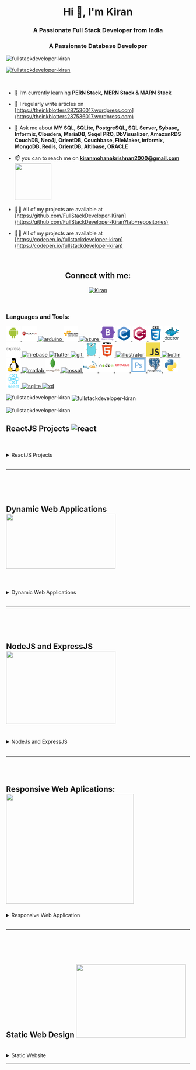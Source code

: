 <h1 align="center">Hi 👋, I'm Kiran</h1>
<h3 align="center">A Passionate Full Stack Developer from India</h3>
<h3 align="center">A Passionate Database Developer</h3>


<p align="left"> <img src="https://komarev.com/ghpvc/?username=fullstackdeveloper-kiran&label=Profile%20views&color=0e75b6&style=flat" alt="fullstackdeveloper-kiran" /> </p>

<p align="left"> <a href="https://github.com/ryo-ma/github-profile-trophy"><img src="https://github-profile-trophy.vercel.app/?username=fullstackdeveloper-kiran" alt="fullstackdeveloper-kiran" /></a> </p>

<p align="left"> <a href="https://twitter.com/" target="blank"><img src="https://img.shields.io/twitter/follow/?logo=twitter&style=for-the-badge" alt="" /></a> </p>

- 🌱 I’m currently learning **PERN Stack, MERN Stack & MARN Stack**

- 📝 I regularly write articles on [https://theinkblotters287536017.wordpress.com](https://theinkblotters287536017.wordpress.com)

- 💬 Ask me about **MY SQL, SQLite, PostgreSQL, SQL Server, Sybase, Informix, Cloudera, MariaDB, Seqel PRO, DbVisualizer, AmazonRDS
CouchDB, Neo4j, OrientDB, Couchbase, FileMaker, informix, MongoDB, Redis, OrientDB, Altibase, ORACLE**

- 📫 you can to reach me on **kiranmohanakrishnan2000@gmail.com** <a href="mailto:kiranmohanakrishnan2000@gmail.com"><img width="100" height="100" src="https://cdn.dribbble.com/users/2113992/screenshots/14510264/gmail_animation.gif"></a>

- 👨‍💻 All of my projects are available at [https://github.com/FullStackDeveloper-Kiran](https://github.com/FullStackDeveloper-Kiran?tab=repositories)
- 👨‍💻 All of my projects are available at [https://codepen.io/fullstackdeveloper-kiran](https://codepen.io/fullstackdeveloper-kiran)

</br>
<h2 align="center">Connect with me:</h2>
<p align="center">
<a href="https://www.linkedin.com/in/kiran-m-097864185/" target="blank"><img align="center" width="100" height="100" src="http://media-cache-ec0.pinimg.com/originals/de/b4/6f/deb46f02a59e3b3a2aa58fac16290d63.jpg" alt="Kiran" height="30" width="40" /></a>
</p>
</br>

<h3 align="left">Languages and Tools:</h3>
<p align="left"> <a href="https://developer.android.com" target="_blank" rel="noreferrer"> <img src="https://raw.githubusercontent.com/devicons/devicon/master/icons/android/android-original-wordmark.svg" alt="android" width="40" height="40"/> </a> <a href="https://angular.io" target="_blank" rel="noreferrer"> <img src="https://raw.githubusercontent.com/devicons/devicon/master/icons/angularjs/angularjs-original-wordmark.svg" alt="angularjs" width="40" height="40"/> </a> <a href="https://www.arduino.cc/" target="_blank" rel="noreferrer"> <img src="https://cdn.worldvectorlogo.com/logos/arduino-1.svg" alt="arduino" width="40" height="40"/> </a> <a href="https://aws.amazon.com" target="_blank" rel="noreferrer"> <img src="https://raw.githubusercontent.com/devicons/devicon/master/icons/amazonwebservices/amazonwebservices-original-wordmark.svg" alt="aws" width="40" height="40"/> </a> <a href="https://azure.microsoft.com/en-in/" target="_blank" rel="noreferrer"> <img src="https://www.vectorlogo.zone/logos/microsoft_azure/microsoft_azure-icon.svg" alt="azure" width="40" height="40"/> </a> <a href="https://getbootstrap.com" target="_blank" rel="noreferrer"> <img src="https://raw.githubusercontent.com/devicons/devicon/master/icons/bootstrap/bootstrap-plain-wordmark.svg" alt="bootstrap" width="40" height="40"/> </a> <a href="https://www.cprogramming.com/" target="_blank" rel="noreferrer"> <img src="https://raw.githubusercontent.com/devicons/devicon/master/icons/c/c-original.svg" alt="c" width="40" height="40"/> </a> <a href="https://www.w3schools.com/cpp/" target="_blank" rel="noreferrer"> <img src="https://raw.githubusercontent.com/devicons/devicon/master/icons/cplusplus/cplusplus-original.svg" alt="cplusplus" width="40" height="40"/> </a> <a href="https://www.w3schools.com/css/" target="_blank" rel="noreferrer"> <img src="https://raw.githubusercontent.com/devicons/devicon/master/icons/css3/css3-original-wordmark.svg" alt="css3" width="40" height="40"/> </a> <a href="https://www.docker.com/" target="_blank" rel="noreferrer"> <img src="https://raw.githubusercontent.com/devicons/devicon/master/icons/docker/docker-original-wordmark.svg" alt="docker" width="40" height="40"/> </a> <a href="https://expressjs.com" target="_blank" rel="noreferrer"> <img src="https://raw.githubusercontent.com/devicons/devicon/master/icons/express/express-original-wordmark.svg" alt="express" width="40" height="40"/> </a> <a href="https://firebase.google.com/" target="_blank" rel="noreferrer"> <img src="https://www.vectorlogo.zone/logos/firebase/firebase-icon.svg" alt="firebase" width="40" height="40"/> </a> <a href="https://flutter.dev" target="_blank" rel="noreferrer"> <img src="https://www.vectorlogo.zone/logos/flutterio/flutterio-icon.svg" alt="flutter" width="40" height="40"/> </a> <a href="https://git-scm.com/" target="_blank" rel="noreferrer"> <img src="https://www.vectorlogo.zone/logos/git-scm/git-scm-icon.svg" alt="git" width="40" height="40"/> </a> <a href="https://golang.org" target="_blank" rel="noreferrer"> <img src="https://raw.githubusercontent.com/devicons/devicon/master/icons/go/go-original.svg" alt="go" width="40" height="40"/> </a> <a href="https://www.w3.org/html/" target="_blank" rel="noreferrer"> <img src="https://raw.githubusercontent.com/devicons/devicon/master/icons/html5/html5-original-wordmark.svg" alt="html5" width="40" height="40"/> </a> <a href="https://www.adobe.com/in/products/illustrator.html" target="_blank" rel="noreferrer"> <img src="https://www.vectorlogo.zone/logos/adobe_illustrator/adobe_illustrator-icon.svg" alt="illustrator" width="40" height="40"/> </a> <a href="https://developer.mozilla.org/en-US/docs/Web/JavaScript" target="_blank" rel="noreferrer"> <img src="https://raw.githubusercontent.com/devicons/devicon/master/icons/javascript/javascript-original.svg" alt="javascript" width="40" height="40"/> </a> <a href="https://kotlinlang.org" target="_blank" rel="noreferrer"> <img src="https://www.vectorlogo.zone/logos/kotlinlang/kotlinlang-icon.svg" alt="kotlin" width="40" height="40"/> </a> <a href="https://www.linux.org/" target="_blank" rel="noreferrer"> <img src="https://raw.githubusercontent.com/devicons/devicon/master/icons/linux/linux-original.svg" alt="linux" width="40" height="40"/> </a> <a href="https://www.mathworks.com/" target="_blank" rel="noreferrer"> <img src="https://upload.wikimedia.org/wikipedia/commons/2/21/Matlab_Logo.png" alt="matlab" width="40" height="40"/> </a> <a href="https://www.mongodb.com/" target="_blank" rel="noreferrer"> <img src="https://raw.githubusercontent.com/devicons/devicon/master/icons/mongodb/mongodb-original-wordmark.svg" alt="mongodb" width="40" height="40"/> </a> <a href="https://www.microsoft.com/en-us/sql-server" target="_blank" rel="noreferrer"> <img src="https://www.svgrepo.com/show/303229/microsoft-sql-server-logo.svg" alt="mssql" width="40" height="40"/> </a> <a href="https://www.mysql.com/" target="_blank" rel="noreferrer"> <img src="https://raw.githubusercontent.com/devicons/devicon/master/icons/mysql/mysql-original-wordmark.svg" alt="mysql" width="40" height="40"/> </a> <a href="https://nodejs.org" target="_blank" rel="noreferrer"> <img src="https://raw.githubusercontent.com/devicons/devicon/master/icons/nodejs/nodejs-original-wordmark.svg" alt="nodejs" width="40" height="40"/> </a> <a href="https://www.oracle.com/" target="_blank" rel="noreferrer"> <img src="https://raw.githubusercontent.com/devicons/devicon/master/icons/oracle/oracle-original.svg" alt="oracle" width="40" height="40"/> </a> <a href="https://www.photoshop.com/en" target="_blank" rel="noreferrer"> <img src="https://raw.githubusercontent.com/devicons/devicon/master/icons/photoshop/photoshop-line.svg" alt="photoshop" width="40" height="40"/> </a> <a href="https://www.postgresql.org" target="_blank" rel="noreferrer"> <img src="https://raw.githubusercontent.com/devicons/devicon/master/icons/postgresql/postgresql-original-wordmark.svg" alt="postgresql" width="40" height="40"/> </a> <a href="https://www.python.org" target="_blank" rel="noreferrer"> <img src="https://raw.githubusercontent.com/devicons/devicon/master/icons/python/python-original.svg" alt="python" width="40" height="40"/> </a> <a href="https://reactjs.org/" target="_blank" rel="noreferrer"> <img src="https://raw.githubusercontent.com/devicons/devicon/master/icons/react/react-original-wordmark.svg" alt="react" width="40" height="40"/> </a> <a href="https://www.sqlite.org/" target="_blank" rel="noreferrer"> <img src="https://www.vectorlogo.zone/logos/sqlite/sqlite-icon.svg" alt="sqlite" width="40" height="40"/> </a> <a href="https://www.adobe.com/products/xd.html" target="_blank" rel="noreferrer"> <img src="https://cdn.worldvectorlogo.com/logos/adobe-xd.svg" alt="xd" width="40" height="40"/> </a> </p>

<p><img align="left" src="https://github-readme-stats.vercel.app/api/top-langs?username=fullstackdeveloper-kiran&show_icons=true&locale=en&layout=compact" alt="fullstackdeveloper-kiran" /></p>

<p>&nbsp;<img align="center" src="https://github-readme-stats.vercel.app/api?username=fullstackdeveloper-kiran&show_icons=true&locale=en" alt="fullstackdeveloper-kiran" /></p>

<p><img align="center" src="https://github-readme-streak-stats.herokuapp.com/?user=fullstackdeveloper-kiran&" alt="fullstackdeveloper-kiran" /></p>

<h2>ReactJS Projects <img src="https://miro.medium.com/max/700/1*dLaDL-lSN0iprzmOpmM7zQ.png" alt="react" width="250" height="250"/>
 </h2>
  </br></br>
<details align="left">
  <summary>ReactJS Projects </summary>
  
  <details>
    <summary> Emoji Game </summary>
    <h3 margin-left="40px">Project Title: Emoji Game <img width="250" height="140" src="https://i.pinimg.com/originals/db/05/a0/db05a03b2adcfedd15c8b91e48cb99a4.gif"></h3>
    <h3>Project description:</h3><p>A basic memory game developed using react concepts. Player needs to remember emoji clicked each time to win the game.(i.e 12/12 is      win). Since its a dynamic application emojis gets shuffled immediately after clicking a emoji. Refer 
    <a href="https://github.com/FullStackDeveloper-Kiran/Emoji-Game#readme">ReadMe</a> for better Understanding</p>
    <h3><a href="https://github.com/FullStackDeveloper-Kiran/Emoji-Game">Source Code Git Hub</a></h3>
    <h3>Live Demo :<a href="https://emojigame1.netlify.app/">Click Me !</a></h3>
  </details>
  
  <details>
    <summary>IPL Dashboard</summary>
    <h3>Project Title: IPL Dashboard <img width="200" height="100" src="https://i.imgur.com/WaPMkgi.gif"></h3>
    <h3>Project description:</h3><p>A IPL Dashboard application that allows to navigate through other urls with the routing method. Its a completely responsive               reactjs application . Refer 
    <a href="https://github.com/FullStackDeveloper-Kiran/IPL-Dashboard-App-react-20#readme">ReadMe</a> for better Understanding</p>
    <h3><a href="https://github.com/FullStackDeveloper-Kiran/IPL-Dashboard-App-react-20-main">Source Code Git Hub</a></h3>
    <h3>Live Demo :<a href="https://agitated-torvalds-91426e.netlify.app/"> Click Me !</a></h3>
  </details>
  
  <details>
   <summary>Github Popular Repositories</summary>
    <h3>Project Title: Github Popular Repositories <img width="120" height="120" src="https://rapidapi.com/blog/wp-content/uploads/2017/01/octocat.gif">            </h3>
    <h3>Project description:</h3><p>A simple web application that gives out the popular repositories of each language selected.It get the data from the web API's.            Refer 
    <a href="https://github.com/FullStackDeveloper-Kiran/Github-Popular-Repos-react-19-main#readme">ReadMe</a> for better Understanding</p>
    <h3><a href="https://github.com/FullStackDeveloper-Kiran/Github-Popular-Repos-react-19-main">Source Code Git Hub</a></h3>
    <h3>Live Demo :<a href="https://affectionate-haibt-c64cd3.netlify.app/">Click Me !</a></h3>
  </details>
  
   <details>
      <summary>Coffee Planner Application </summary>
      <h3>Project Title: Coffee Planner Application 
        <img width="200" height="120" src="https://i.pinimg.com/originals/0a/d4/22/0ad4220fa51ed227273698d0ff48ee5b.gif"></h3>
      <h3>Project description:</h3><p>The application takes input from the user to create a specific coffee planner on clicking create a coffee plan button. Refer 
      <a href="https://github.com/FullStackDeveloper-Kiran/coffee-planner-application-react-13-main#readme">ReadMe</a> for better Understanding</p>
      <h3><a href="https://github.com/FullStackDeveloper-Kiran/coffee-planner-application-react-13-main">Source Code Git Hub</a></h3>
      <h3>Live Demo :<a href="https://hungry-poitras-719752.netlify.app/"> Click Me !</a></h3>
  </details>
  
  
  <details>
    <summary>Random Password Generator</summary>
    <h3>Project Title: Random Password Generator <img width="250" height="250" src="https://cnet4.cbsistatic.com/img/73gmAv9Iu3BXf3oZ6cDQ2v3JxuU=/2017/04/21/5b8ac90a-9204-4050-b93c-36e304bdb77c/gif-password.gif"></h3>
    <h3>Project description:</h3><p>A ReactJS application developed using the concepts of components , state and props to generate a random password. User can set the length of password (5-25) and  also select which characters can be includes in the password. Users can generate a random quick password (standard password length-8 and include uppercase , lowercase , numbers, special characters). Refer 
    <a href="https://github.com/FullStackDeveloper-Kiran/ReactJS-random-password-generator-main#readme">ReadMe</a> for better Understanding</p>
    <h3><a href="https://github.com/FullStackDeveloper-Kiran/ReactJS-random-password-generator-main">Source Code Git Hub</a></h3>
    <h3>Live Demo :<a href="https://randompasswordgen.netlify.app/"> Click Me !</a></h3>
  </details>
  
   <details>
    <summary>Digital Timer (Study Timer)</summary>
    <h3>Project Title: Digital Timer (Study Timer) <img width="250" height="250" src="https://thumbs.gfycat.com/DependentNegativeFattaileddunnart-size_restricted.gif"></h3>
    <h3>Project description:</h3><p> A ReactJS application built using the concepts of component, state and its functions. SetTimeout API's are used to set are clear the time. User can increase/ decrease the time as per the requirement and once the time start it gets disabled.Refer 
    <a href="https://github.com/FullStackDeveloper-Kiran/ReactJS-digital-timer-main#readme">ReadMe</a> for better Understanding</p>
    <h3><a href="https://github.com/FullStackDeveloper-Kiran/ReactJS-digital-timer-main">Source Code Git Hub</a></h3>
    <h3>Live Demo :<a href="https://vivek-digitalclock.netlify.app/"> Click ME !</a></h3>
  </details>
  
   <details>
       <summary>Stop Watch</summary>
      <h3>Project Title: Stop Watch <img width="120" height="100" src="https://i.pinimg.com/originals/01/28/46/0128468e98f1312cb40ef96218f4f6a5.gif"></h3>
      <h3>Project description:</h3><p>A complete stop watch is created using concepts of component life cycle in react with decent UI. Refer 
      <a href="https://github.com/FullStackDeveloper-Kiran/stop-watch-react-12-main#readme">ReadMe</a> for better Understanding</p>
      <h3><a href="https://github.com/FullStackDeveloper-Kiran/stop-watch-react-12-main">Source Code Git Hub</a></h3>
      <h3>Live Demo :<a href="https://inspiring-stonebraker-dafc01.netlify.app/">Click Me !</a></h3>
  </details>
  
   <details>
      <summary>Interview Questions Filter</summary>
      <h3>Project Title: Interview Questions Filter 
        <img width="200" height="140" src="https://miro.medium.com/max/1400/1*9BrpVqQkpXGPP4fLcrk5Dw.gif"></h3>
      <h3>Project description:</h3><p>Sort the questions based on user requirements i.e if we have various levels of questions like easy, medium and Hard and if we           want to solve only easy questions we can sort them based on user input. Similarly we can choose subject from which we need to get questions i.e HTML, CSS,                   JavaScript. Refer 
      <a href="https://github.com/FullStackDeveloper-Kiran/Interview-Questions-filter-react-14-main#readme">ReadMe</a> for better Understanding</p>
      <h3><a href="https://github.com/FullStackDeveloper-Kiran/Interview-Questions-filter-react-14-main">Source Code Git Hub</a></h3>
      <h3>Live Demo :<a href="https://romantic-euler-d0a703.netlify.app/">Click Me !</a></h3>
  </details>
  
  <details>
      <summary>Portfolio Application</summary>
      <h3>Project Title : Portfolio Application <img width="200" height="130" src="https://cdn.dribbble.com/users/1092116/screenshots/4338810/my-portfolio-header.gif"></h3>
      <h3>Project description:</h3><p>A complete portfolio application which is a responsive web design. Refer 
      <a href="https://github.com/FullStackDeveloper-Kiran/Portfolio-application-react-11-main#readme">ReadMe</a> for better Understanding</p>
      <h3><a href="https://github.com/FullStackDeveloper-Kiran/Portfolio-application-react-11-main">Source Code Git Hub</a></h3>
      <h3>Live Demo :<a href="https://sleepy-leavitt-82cef5.netlify.app/"> Click Me !</a></h3>
  </details>
  
   <details>
      <summary>Gallary Application</summary>
      <h3>Project Title: Gallary Application <img width="200" height="130" src="https://cdn.dribbble.com/users/183082/screenshots/4279947/illo_browse_2.gif"></h3>
      <h3>Project description:</h3><p>A gallery application with set of thumbnail images and a main image which is completely responsive in design created using react concepts. Refer 
      <a href="https://github.com/FullStackDeveloper-Kiran/Gallery-Application-react-10-main#readme">ReadMe</a> for better Understanding</p>
      <h3><a href="https://github.com/FullStackDeveloper-Kiran/Gallery-Application-react-10-main">Source Code Git Hub</a></h3>
      <h3>Live Demo :<a href="https://tender-nobel-66bf6e.netlify.app/"> Click Me !</a></h3>
  </details>
  
   <details>
      <summary>Frequently Asked Questions</summary>
      <h3>Project Title: Frequently Asked Questions <img width="250" height="130" src="https://static.wixstatic.com/media/6e51ea_b20110d8e8c04018813c6d859273c14f~mv2.gif"></h3>
      <h3>Project description:</h3><p>A basic react application that allows user to interact with it. On clicking the plus icon text gets expanded and onClick minus            icon text gets hidden. Refer 
      <a href="https://github.com/FullStackDeveloper-Kiran/Frequently-Asked-Questions-demoApplication-react-5-main#readme">ReadMe</a> for better Understanding</p>
      <h3><a href="https://github.com/FullStackDeveloper-Kiran/Frequently-Asked-Questions-demoApplication-react-5-main">Source Code Git Hub 1 </a></h3>
      <h3>Live Demo :<a href="https://reverent-mirzakhani-520d20.netlify.app/"> Click Me !</a></h3>
     <h3><a href="https://github.com/FullStackDeveloper-Kiran/Frequently-Asked-Questions-demoApplication-react-5-main/README.md">Source Code Git Hub 2</a></h3>
      <h3>Live Demo :<a href="https://faq-application.netlify.app/"> Click Me !</a></h3>
  </details>
  
  <details>
      <summary>Even odd Random Increment</summary>
      <h3>Project Title: Even odd Random Increment <img width="140" height="60" src="https://dryuc24b85zbr.cloudfront.net/tes/resources/11728430/image?width=500&height=500&version=1506011068405"></h3> 
      <h3>Project description:</h3><p>A demo react application that increase the number randomly on clicking the increment button and information whether number is               even        or odd is displayed. Refer 
      <a href="https://github.com/FullStackDeveloper-Kiran/even-add-random-increment-2-main#readme">ReadMe</a> for better Understanding</p>
      <h3><a href="https://github.com/FullStackDeveloper-Kiran/even-add-random-increment-2-main">Source Code Git Hub</a></h3>
      <h3>Live Demo :<a href="https://jovial-johnson-1c44df.netlify.app/">Click Me !</a></h3>
  </details>
  
   <details>
    <summary>Toss Game </summary>
    <h3>Project Title: Toss Game <img width="150" height="150" src="https://freight.cargo.site/t/original/i/8c26cb1e6d8b7aead75057ad75428318b5e604d054e018e62d7b3a628c6bb70b/coinflip_01.gif"></h3>
    <h3>Project description:</h3><p>A Sample ReactJS application developed using the concepts of state and components. When the user clicks on toss the application total no of tosses and Heads, Tails get updated . Refer 
    <a href="https://github.com/FullStackDeveloper-Kiran/ReactJS-toss-game-main">ReadMe</a> for better Understanding</p>
    <h3><a href="https://github.com/FullStackDeveloper-Kiran/ReactJS-toss-game-main">Source Code Git Hub</a></h3>
    <h3>Live Demo :<a href="https://vivek-tossgame.netlify.app/"> Click ME !</a></h3>
  </details>
  
  <details>
      <summary>Googel Search Suggestion</summary>
      <h3>Project Title: Googel Search Suggestion <img width="200" height="120" src="http://www.google.com/logos/doodles/2020/thank-you-food-service-workers-6753651837108761-2xa.gif"> </h3>
      <h3>Project description:</h3><p>A dynamic web application for google suggestion developed using the concepts of react js and its concepts like state , component          and javascript. Refer 
      <a href="https://github.com/FullStackDeveloper-Kiran/Google-Search-Suggestions-reactjs-28-main#readme">ReadMe</a> for better Understanding</p>
      <h3><a href="https://github.com/FullStackDeveloper-Kiran/Google-Search-Suggestions-reactjs-28-main">Source Code Git Hub</a></h3>
      <h3>Live Demo :<a href="https://hardcore-einstein-d98bd1.netlify.app/"> Click Me !</a></h3>
  </details>
  
  <details>
    <summary>Feedback Application</summary>
    <h3>Project Title: Feedback Application <img width="220" height="130" src="https://miro.medium.com/max/1600/1*kUIH2-Er0EqNFo2PTeXSoQ.gif"></h3>
    <h3>Project description:</h3><p>Take user feedback using emojis and reflect a thankyou message on click of a emoji. Refer 
    <a href="https://github.com/FullStackDeveloper-Kiran/Feedback-Application-react-9-main#readme">ReadMe</a> for better Understanding</p>
    <h3><a href="https://github.com/FullStackDeveloper-Kiran/Feedback-Application-react-9-main">Source Code Git Hub</a></h3>
  </details>
  
   <details>
    <summary>Letters Calculator </summary>
    <h3>Project Title: Letters Calculator <img width="350" height="200" src="https://camo.githubusercontent.com/3b45daf0e2a76e0398abcb8d5da75b29013421c97f4c23f00171a99ffbd24c83/68747470733a2f2f6173736574732e636362702e696e2f66726f6e74656e642f636f6e74656e742f72656163742d6a732f6c6574746572732d63616c63756c61746f722d6f75747075742e676966"></h3>
    <h3>Project description:</h3><p> A responsive react js web application which gives the length of word based on userinput. Refer 
    <a href="https://github.com/FullStackDeveloper-Kiran/letters-calculator-react-7-main#readme">ReadMe</a> for better Understanding</p>
    <h3><a href="https://github.com/FullStackDeveloper-Kiran/letters-calculator-react-7-main">Source Code Git Hub</a></h3>
    <h3>Live Demo :<a href="https://vigilant-darwin-b7cad5.netlify.app/"> Click Me !</a></h3>
  </details>
  
  <details>
    <summary>cascade slider review application</summary>
    <h3>Project Title: cascade slider review application <img width="200" height="150" src="https://camo.githubusercontent.com/c7c89cae35683ed3a12d1f1614576c84c931b42d75a5c114b597f9807f2e8e55/68747470733a2f2f6173736574732e636362702e696e2f66726f6e74656e642f636f6e74656e742f72656163742d6a732f726576696577732d6170702d6f75747075742d76322e676966"></h3>
    <h3>Project description:</h3><p>A demo cascade slider review application using react concepts. Refer 
    <a href="">ReadMe</a> for better Understanding</p>
    <h3><a href="https://github.com/FullStackDeveloper-Kiran/cascasdeSlider-review-application-react-4-main">Source Code Git Hub</a></h3>
    <h3>Live Demo : <a href="https://vibrant-liskov-e2eb3c.netlify.app/">Check Me !</a></h3>
  </details>
  
   <details>
    <summary>Age Calculator</summary>
    <h3>Project Title: Age Calculator <img width="250" height="120" src="https://www.knowastro.com/cdn//site/images/agecalc.gif"></h3>
    <h3>Project description:</h3><p>When the user enters the birth year in the input box the application should find out the age of person. Refer 
    <a href="https://github.com/FullStackDeveloper-Kiran/Age-Calculator-react-8-main#readme">ReadMe</a> for better Understanding</p>
    <h3><a href="https://github.com/FullStackDeveloper-Kiran/Age-Calculator-react-8-main">Source Code Git Hub</a></h3>
    <h3>Live Demo :<a href="https://loving-wing-6c8ede.netlify.app/"> Click Me !</a></h3>
  </details>

</details>
</br>
<hr>
</br></br></br>
<h2> Dynamic Web Applications <img width="300" height="150" src="https://aptronicssoftware.com/wp-content/uploads/2020/08/website-development.gif"></h2>
</br></br>
<details>
  <summary> Dynamic Web Applications </summary>

  
  <details>
    <summary>Wikipedia search Application</summary>
    <h3>Project Title: Wikipedia search Application <img width="200" height="200" src="https://media.tenor.com/images/198413e86dd33740aacf7548da9a8a41/tenor.gif"></h3>
    <h3>Project description:</h3><p> A dynamic web application which is a clone of Wikipedia Search Application. On user input it displays the various link from the API used.</p>
    <h3><a href="https://github.com/FullStackDeveloper-Kiran/Wikipedia-Search-Application-dynamic-webapplication-8-main">Source Code Git Hub</a></h3>
    <h3>Live Demo :<a href="https://wikipediaapp1.ccbp.tech/"> Click Me !</a></h3>
  </details>  
  
  <details>
    <summary> Movies Application</summary>
    <h3>Project Title: Movies Application<img width="250" height="250" src="https://i.pinimg.com/originals/43/3d/83/433d83f7e481f35245f8c6bb7c7591d8.gif"></h3>
    <h3>Project description:</h3><p> A dynamic web application is created using the movies api where the user can fetch latest movies, top rated movies, Current Movies, Upcoming Movies and can also store movies as favorite movies.</p>
    <h3><a href="https://github.com/FullStackDeveloper-Kiran/movies-app-dynamic-web-application-main">Source Code Git Hub</a></h3>
    <h3>Live Demo :<a href="https://moviesapp.ccbp.tech/"> Click Me !</a></h3>
  </details>
  
  
  
   <details>
    <summary>ToDo Web Application</summary>
    <h3>Project Title: <img width="250" height="250" src="https://media.tenor.com/images/f33074eacd09458f16701c94e87b8034/tenor.gif"></h3>
    <h3>Project description:</h3><p> A todo responsive web application where the user can add a new todo, can store it in local storage, mark it as completed, 
     delete it.</p>
    <h3><a href="https://github.com/FullStackDeveloper-Kiran/todo-application-responsive-dynamic-web-application-1-main">Source Code Git Hub</a></h3>
    <h3>Live Demo :<a href="https://vivektodo.ccbp.tech/"> Click ME !</a></h3>
  </details>
  
   <details>
    <summary>Search the Book </summary>
    <h3>Project Title: Search for the Book <img width="90" height="250" src="https://assets.ccbp.in/frontend/content/dynamic-webapps/book_search_output.gif"></h3>
    <h3>Project description:</h3><p>A dynamic web application is created using the concepts of javascript where user can search for the book using the keywords.Based on user input API returns list of books. Users can increase the range of books from 10 (default) to 30.</p>
    <h3><a href="https://github.com/FullStackDeveloper-Kiran/Book-Search-dynamic-webapplication-19-main">Source Code Git Hub</a></h3>
    <h3>Live Demo :<a href="https://booksearch1.ccbp.tech/">Click Me !</a></h3>
  </details>
  
  
  <details>
    <summary>Speed Typing Test</summary>
    <h3>Project Title: Fast typing Test <img width="250" height="120" src="https://www.abington.k12.pa.us/tech-savvy/media/sites/tech-savvy/posts/2015/04/computer-keyboard.gif"></h3>
    <h3>Project description:</h3><p> A dynamic responsive web application that is used to test the typing speed of the user. The application fetches a random text from the api on every reload/reset.</p>
    <h3><a href="https://github.com/FullStackDeveloper-Kiran/Speed-Typing-Test-dynamic-webapplication-18-main">Source Code Git Hub</a></h3>
    <h3>Live Demo :<a href="https://typingspeed1.ccbp.tech/"> Click Me !</a> <img width="100" height="50" src="https://www.massivedynamics.co.in/home/assets/click-me-arrow.gif"></h3>
  </details>
  
  <details>
    <summary>Know the fact about the number </summary>
    <h3>Project Title: Know the fact about the number <img width="100" height="250" src="https://nkb-backend-media-static-tenxiitian.s3.ap-south-1.amazonaws.com/tenxiitian_prod/programs/Tech+Programs/frontend-content/ccbp/coding-practice-questions/dynamic-webapps/numbers-fact-v1.gif"></h3>
    <h3>Project description:</h3><p> A dynamic responsive web application that fetches the facts data about the number from web API's on user input.</p>
    <h3><a href="https://github.com/FullStackDeveloper-Kiran/Know-Fact-About-the-Number-12-main">Source Code Git Hub</a></h3>
    <h3>Live Demo :<a href="https://numberinfo.ccbp.tech/">Click Me !</a><img width="100" height="50" src="https://i.pinimg.com/originals/13/fa/be/13fabe368d08211706da14d461727b50.gif"></h3>
  </details>
  
  <details>
    <summary>Countries Search </summary>
    <h3>Project Title: Countries Search <img width="150" height="150" src="https://diitc.com/wp-content/uploads/2021/03/diitc.global.gif"></h3>
    <h3>Project description:</h3><p> A dynamic responsive web application that displays the various countries information along with its flags. User can get the selected country info from user input search bar and results are drawn based on pattern matching format.</p>
    <h3><a href="https://github.com/FullStackDeveloper-Kiran/Countries-Search-Page-dynamic-webapplication-10-main">Source Code Git Hub</a></h3>
    <h3>Live Demo :<img width="90" height="60" src="https://www.animatedimages.org/data/media/1096/animated-click-here-sign-and-button-image-0009.gif">
      <a href="https://countrysearch1.ccbp.tech/">Click Me !</a></h3>
  </details>
  
  <details>
    <summary>A Moment Of Peace Timer </summary>
    <h3>Project Title: A Moment Of Peace Timer <img width="250" height="220" src="https://64.media.tumblr.com/95e81f14b10bae08c8b8b82ec4850e2b/tumblr_ntnqcrShyQ1u699duo2_r1_1280.gifv"></h3>
    <h3>Project description:</h3><p> A responseive dynamic web application developed using the concepts of setTimeOut and ClearTimeOut. User Can set a timer of 20 seconds, 30 seconds,40 seconds or 1 minuite. Have a moment of peace !!</p>
    <h3><a href="https://github.com/FullStackDeveloper-Kiran/Peace-Timer-dynamic-web-application-5-main">Source Code Git Hub</a></h3>
    <h3>Live Demo :<a href="https://peacetimer1.ccbp.tech/"> Click Me !</a></h3>
  </details>
  
  
   <details>
    <summary>Select Your Pet</summary>
    <h3>Project Title: Select Your Pet <img width="200" height="200" src="https://nkb-backend-media-static-tenxiitian.s3.ap-south-1.amazonaws.com/tenxiitian_prod/programs/Tech+Programs/frontend-content/ccbp/coding-practice-questions/dynamic-webapps/select-your-pet-v1.gif"></h3>
    <h3>Project description:</h3><p> Based on the user input pet animals keep changing on the web page.</p>
    <h3><a href="https://github.com/FullStackDeveloper-Kiran/Select-your-Pet-dynamic-webapplication-15-main">Source Code Git Hub</a></h3>
    <h3>Live Demo :<a href="https://selectpet1.ccbp.tech/"> Click Me !</a></h3>
  </details>
  
  
   <details>
    <summary>MCQ Exam</summary>
    <h3>Project Title: MCQ Exam <img width="230" height="200" src="https://biochemjm.files.wordpress.com/2013/03/multiple-choice.gif"></h3>
    <h3>Project description:</h3><p> A sample MCQ exam that checkes whether the given answer is correct or not. If a wrong option is given it raises a error.</p>
    <h3><a href="https://github.com/FullStackDeveloper-Kiran/Answer-Question-dynamic-webapplication-16-main-">Source Code Git Hub</a></h3>
    <h3>Live Demo :<a href="https://mcqsample.ccbp.tech/">Click Me !</a></h3>
  </details>
  
   <details>
    <summary>Add User Form</summary>
    <h3>Project Title: Add User Form<img width="180" height="250" src="https://nkb-backend-media-static-tenxiitian.s3.ap-south-1.amazonaws.com/tenxiitian_prod/programs/Tech+Programs/frontend-content/ccbp/coding-practice-questions/dynamic-webapps/add-user-1-v1.gif"></h3>
    <h3>Project description:</h3><p> Take the input from the user as input for the form. Sinse it a sample web application I used event.preventDefault() that prevents navigation of the page.</p>
    <h3><a href="https://github.com/FullStackDeveloper-Kiran/add-user-dynamic-webapplication-17-main-">Source Code Git Hub</a></h3>
    <h3>Live Demo :<a href="https://fetchadduser1.ccbp.tech/">Click Me !</a></h3>
  </details>
  
  <details>
    <summary>Bomb Defuser</summary>
    <h3>Project Title: Bomb Defuser <img width="200" height="200" src="https://media4.giphy.com/media/zDndiKxJVlpRe8Hsi9/giphy.gif"></h3>
    <h3>Project description:</h3><p> A bomb defuse dynamic web application. On entering a defuse text in text area then we get success text else we get boom !!. The application is developed using setTimeOut and clearTimeOut Web API's </p>
    <h3><a href="https://github.com/FullStackDeveloper-Kiran/Bomb-Defuser-dynamic-webapplication-7-main">Source Code Git Hub</a></h3>
    <h3>Live Demo :<a href="https://bombdefuser1.ccbp.tech/"> Click Me !</a></h3>
  </details>
  
  
   <details>
    <summary>Theme Switcher</summary>
    <h3>Project Title: Theme Switcher <img width="150" height="250" src="https://nkb-backend-media-static-tenxiitian.s3.ap-south-1.amazonaws.com/tenxiitian_prod/programs/Tech+Programs/frontend-content/ccbp/coding-practice-questions/dynamic-webapps/change-theme-v1.gif"></h3>
    <h3>Project description:</h3><p> A responsive dynamic web application that changes background image based on user input. If the user enters "light" background images id day light or if input text is "dark" the background changes to night image. The web application is developed using the concepts of AddEventListener "keyup" abd "keydown</p>
    <h3><a href="https://github.com/FullStackDeveloper-Kiran/Theme-Switcher-dynamic-webapplication-6">Source Code Git Hub</a></h3>
    <h3>Live Demo :<a href="https://themeswitcher1.ccbp.tech/"> Click Me ! </a></h3>
  </details>
  
  
  
  <details>
    <summary>Chat Bot Sample </summary>
    <h3>Project Title: Chat Bot <img width="280" height="180" src="https://www.ismartrecruit.com/images/features/Chat-Bot.gif"></h3>
    <h3>Project description:</h3><p> A sample Chat bot web application. On click send butoon the bot leaves a Random message from its set of input instructions.</p>
    <h3><a href="https://github.com/kasivivekkasivivek/chat-bot-dynamic-webapplication-3">Source Code Git Hub</a></h3>
    <h3>Live Demo :<a href="https://tchatborandom.ccbp.tech/"> Click Me !</a></h3>
  </details>
  
  
   <details>
    <summary>Word Cloud</summary>
    <h3>Project Title: Word Cloud <img width="300" height="250" src="https://user-images.githubusercontent.com/3344878/68630057-f3347f00-049a-11ea-835f-87a00af4a015.gif"></h3>
    <h3>Project description:</h3><p> A dynamic web application that is used to add user input word to the home page cloud of words of random size.</p>
    <h3><a href="https://github.com/FullStackDeveloper-Kiran/word-cloud-dynamic-webapplication-2-main">Source Code Git Hub</a></h3>
    <h3>Live Demo :<a href="https://wordcloud1.ccbp.tech/"> Click Me !</a></h3>
  </details>
  
  
   <details>
    <summary> Counter </summary>
    <h3>Project Title: Counter <img width="250" height="250" src="https://i.pinimg.com/originals/22/f7/b5/22f7b509b81c078b247ab6aeeb28bd27.gif"></h3>
    <h3>Project description:</h3><p> A dynamic web application when the counter increment button is clicked it increases the number. on reset click the number is reset to 0. On decrement button numbers decrease.</p>
    <h3><a href="https://github.com/FullStackDeveloper-Kiran/counter-javascript-main">Source Code Git Hub</a></h3>
    <h3>Live Demo :<a href="https://counterweb.ccbp.tech/"> Click Me !</a></h3>
  </details>
  
  <details>
    <summary> Guess The Number </summary>
    <h3>Project Title: Guess The Number <img width="150" height="150" src="https://i.pinimg.com/originals/ce/4c/9d/ce4c9d67fb6174aa268bf7e71c12b8ff.gif"></h3>
    <h3>Project description:</h3><p> A dynamic web application to guess the number based on hint on entering every number</p>
    <h3><a href="https://github.com/FullStackDeveloper-Kiran/guess-the-number-dynamic-webapplication-main">Source Code Git Hub</a></h3>
    <h3>Live Demo :<a href="https://guessnumweb.ccbp.tech/"> Click Me !</a></h3>
  </details>
  
   <details>
    <summary>Image Resizing</summary>
    <h3>Project Title: Image Resizing </h3>
    <h3>Project description:</h3><p> A dynamic website when the user clicks + button the size of image increases and on click - image size decreases</p>
    <h3><a href="https://github.com/FullStackDeveloper-Kiran/dynamic-image-sizing-main">Source Code Git Hub</a></h3>
    <h3>Live Demo :<a href="https://imageresizing.ccbp.tech/"> Click Me !</a></h3>
  </details>
  
   <details>
    <summary></summary>
    <h3>Project Title: <img width="50" height="50" src=""></h3>
    <h3>Project description:</h3><p> Refer 
    <a href="">ReadMe</a> for better Understanding</p>
    <h3><a href="">Source Code Git Hub</a></h3>
    <h3>Live Demo :<a href=""></a></h3>
  </details>
  
  
  
</details>
</br>
<hr>




</br></br> </br>
<h2>NodeJS and ExpressJS<img width="300" height="200" src="https://images.squarespace-cdn.com/content/v1/58d20c79725e25b221549193/1608020490393-RBHFYWZAECA6UCJMX7FK/ke17ZwdGBToddI8pDm48kPnO25x_0D7Q7bnjAXV1CuQUqsxRUqqbr1mOJYKfIPR7LoDQ9mXPOjoJoqy81S2I8N_N4V1vUb5AoIIIbLZhVYxCRW4BPu10St3TBAUQYVKcG25jZDss3MiB3Gtm3qyn6MVUsQGdmxw0s7c2O3zDIgqCtRp49rkTLg7i7ubomNF8/Integrate+CI+CD.gif?format=750w"></h2>
</br>
<details>
  <summary> NodeJs and ExpressJS </summary>
   
  
  <details>
    <summary>Covid 19 Authentication API's ExpressJS</summary>
    <h3>Project Title: Covid 19 Authentication API's ExpressJS <img width="280" height="180" src="https://1.bp.blogspot.com/-0pliOswf4SM/X2pP6r_Z9aI/AAAAAAAAPsg/mjnLVCSi4ysK9r6SPMYG12p3GQCiSE52wCLcBGAsYHQ/s0/unnamed%2B%25282%2529.gif"></h3>
    <h3>Project description:</h3><p>Sample APIs are created using NodeJS, ExpressJS , SQLite where only authenticated users can perform any operation on the database. JWT Tokens are used to verify users and only if user has valid JWT token he can perform operations on the database. Middleware functions are used to authenticate. Refer 
    <a href="https://github.com/FullStackDeveloper-Kiran/covid19-India-Portal#readme">ReadMe</a> for better Understanding</p>
    <h3><a href="https://github.com/FullStackDeveloper-Kiran/covid19-India-Portal">Source Code Git Hub <img width="100" height="100" src="https://octodex.github.com/images/daftpunktocat-thomas.gif"></a></h3>
  </details>
  
  <details>
    <summary> User Authentication API's ExpressJS</summary>
    <h3>Project Title: User Authentication API's ExpressJS <img width="300" height="210" src="https://i.pinimg.com/originals/ff/58/1b/ff581bbb041f2b2ecbd44dd097c1dbc6.gif"></h3>
    <h3>Project description:</h3><p>Sample APIs are created using NodeJS, ExpressJS , SQLite where the user can perform various authentication operations on the data base like creating the user identity( user registration), updating the password or changing passwords and user login. Passwords are encrypted before they are stored into the data base using nodeJS packages. Refer 
    <a href="https://github.com/FullStackDeveloper-Kiran/Authentication#readme">ReadMe</a> for better Understanding</p>
    <h3><a href="https://github.com/FullStackDeveloper-Kiran/Authentication">Source Code Git Hub</a>
    <img width="100" heigh="100" src="https://rapidapi.com/blog/wp-content/uploads/2017/01/octocat.gif"></h3>
  </details>
  

  <details>
    <summary>Todo Application API's ExpressJS</summary>
    <h3>Project Title: Todo Application API's ExpressJS <img width="250" height="250" src="https://media.tenor.com/images/90dea47d48ab74dc47ea6b603f2175ce/tenor.gif"></h3>
    <h3>Project description:</h3><p>Sample APIs are created using NodeJS, ExpressJS , SQLite where the user can perform various operations on the database like GET(read) , POST(create) , PUT(update) and delete. These APIS can retrieve various queries using path parameters and query parameters. Refer 
    <a href="https://github.com/FullStackDeveloper-Kiran/ToDo-Application-Node#readme">ReadMe</a> for better Understanding</p>
    <h3><a href="https://github.com/FullStackDeveloper-Kiran/ToDo-Application-Node">Source Code Git Hub</a> <img width="100" heigh="100" src="https://camo.githubusercontent.com/1230fca05585499fa662315c25aebf9d1ac9c72a00c47ed8fed2421c97418b3e/68747470733a2f2f7265732e636c6f7564696e6172792e636f6d2f646576706f73742f696d6167652f66657463682f732d2d3373526c393931582d2d2f68747470733a2f2f6769746875622e636f6d2f6e70656e7472656c2f6f63746f636c697070792f626c6f622f6d61737465722f676966732f74656e7461636c65732e67696625334672617725334474727565"></h3>
  </details>
  
  
  <details>
    <summary>Player Match Scores APIS</summary>
    <h3>Project Title: Player Match Scores APIS <img width="250" height="250" src="https://miro.medium.com/max/2400/1*_JJTknJYPxJPLNEEB3jh7Q.gif"></h3>
    <h3>Project description:</h3><p>Sample APIs are created using NodeJS, ExpressJS , SQLite where the user can perform various operations on the database like GET(read) , POST(create) , PUT(update) and delete. These APIS can retrieve various queries using path parameters and query parameters. Refer 
    <a href="https://github.com/FullStackDeveloper-Kiran/Player-Match-Score#readme">ReadMe</a> for better Understanding</p>
    <h3><a href="https://github.com/FullStackDeveloper-Kiran/Player-Match-Score">Source Code Git Hub</a></h3>
  </details>
  
  <details>
    <summary>Covid 19 Tracker India ExpressJS Application</summary>
    <h3>Project Title: Covid 19 Tracker India ExpressJS Application<img width="200" height="200" src="https://i.pinimg.com/originals/c6/28/87/c62887db7cea40ab5753171c86e456ef.gif"></h3>
    <h3>Project description:</h3><p> Sample APIs are created using NodeJS, ExpressJS , SQLite where the user can perform various operations on the database like GET(read) , POST(create) , PUT(update) and delete. These APIS can retrieve various queries using path parameters and query parameters.Refer 
    <a href="https://github.com/FullStackDeveloper-Kiran/Covid-19-India#readme">ReadMe</a> for better Understanding</p>
    <h3><a href="https://github.com/FullStackDeveloper-Kiran/Covid-19-India">Source Code Git Hub</a>
    <img width="100" height="100" src="https://raw.githubusercontent.com/Thagoo/Thagoo/master/github.gif"></h3>
  </details>
  
  <details>
    <summary>Movies and Directors API</summary>
    <h3>Project Title: Movies and Directors API <img width="250" height="250" src="https://m.gifmania.co.uk/Movies-Cinema-Animated-Gifs/Animated-Film-Directors/Cartoon-Film-Directors/Director-Shouting-Action-82171.gif"></h3>
    <h3>Project description:</h3><p> Sample APIs are created using NodeJS, ExpressJS , SQLite where the user can perform various operations on the database like GET(read) , POST(create) , PUT(update) and delete. These APIS can retrieve various queries using path parameters and query parameters.Refer 
    <a href="https://github.com/FullStackDeveloper-Kiran/Movies#readme">ReadMe</a> for better Understanding</p>
    <h3><a href="https://github.com/FullStackDeveloper-Kiran/Movies">Source Code Git Hub</a>
    <img width="100" height="100" src="https://cdn.dribbble.com/users/906441/screenshots/6364613/walkcyclevector24_dribbble.gif"></h3>
  </details>
  
  <details>
    <summary> Cricket Team API's</summary>
    <h3>Project Title: Cricket Team <img width="150" height="150" src="https://www.influencermarketingsingapore.com/wp-content/uploads/2018/04/1__JJTknJYPxJPLNEEB3jh7Q.gif"></h3>
    <h3>Project description:</h3><p>A sample API is created using NodeJS , ExpressJS and sqlite. The API allows user to retrieve data from cricket team database and also allows to perform various create(POST) , PUT(update) and delete operations. Refer 
    <a href="https://github.com/FullStackDeveloper-Kiran/cricket-team#readme">ReadMe</a> for better Understanding</p>
    <h3><a href="https://github.com/FullStackDeveloper-Kiran/cricket-team">Source Code Git Hub</a>
    <img width="100" height="100" src="https://octodex.github.com/images/daftpunktocat-thomas.gif"></h3>
  </details>
  
  
  
</details>
</br>
<hr>




</br> </br> 
<h2> Responsive Web Aplications:         <img width="350" height="300" src="https://www.echovme.in/blog/wp-content/uploads/2017/05/web-development.gif"></h2>
<details>
  
  <summary>Responsive Web Application</summary>
  
  
  
  <details>
    <summary>Food Munch </summary>
    <h3>Project Title: Food Munch <img width="250" height="250" src="https://i.pinimg.com/originals/c4/cb/9a/c4cb9abc7c69713e7e816e6a624ce7f8.gif"></h3>
    <h3>Project description:</h3><p> A responsive Food Much website ( a home page similar to online food odering websites). The wesite has completly responsive nav bar and home page </p>
    <h3><a href="https://github.com/FullStackDeveloper-Kiran/Food-Munch-Website-responsive-website-8-main">Source Code Git Hub 
      <img width="250" height="100" src="https://i.pinimg.com/originals/8f/91/28/8f912896ac4922dab8bc6c4c3cbedc5b.gif">
      </a></h3>
    <h3>Live Demo :<a href="https://vivekfoodweb.ccbp.tech/"> Click Me !</a></h3>
  </details>
  
  
  <details>
    <summary>Food Application</summary>
    <h3>Project Title: Food Application <img width="250" height="250" src="https://media0.giphy.com/media/3ohzdXFDqrLfSORwHu/giphy.gif"></h3>
    <h3>Project description:</h3><p>A responsive Static food application</p>
    <h3><a href="https://github.com/FullStackDeveloper-Kiran/food-app-responsive-web-application">Source Code Git Hub</a></h3>
    <h3>Live Demo :<a href="https://tastyfood.ccbp.tech/"> Click Me !</a></h3>
  </details>
  
   <details>
    <summary>Gallery Blog</summary>
    <h3>Project Title: Gallery Blog <img width="100" height="200" src="https://assets.ccbp.in/frontend/content/intermediate-rwd/popular-blog-output.gif"> <img width="250" height="200" src="https://assets.ccbp.in/frontend/content/intermediate-rwd/popular-blog-v1-output.png"> <img width="250" height="200" src="https://assets.ccbp.in/frontend/content/intermediate-rwd/popular-blog-v2-output.png"></h3>
    <h3>Project description:</h3><p> A responsive web application developed using the responsive bootstrap concepts.</p>
    <h3><a href="https://github.com/FullStackDeveloper-Kiran/Blog-responsive-webdesign-11-main">Source Code Git Hub</a></h3>
    <h3>Live Demo :<a href="https://popularblog1.ccbp.tech/"> Click Me !</a></h3>
  </details>
  
  <details>
    <summary>Weather Report </summary>
    <h3>Project Title: Responsive Weather Report Application <img width="350" height="200" src="https://i.pinimg.com/originals/0e/f3/bb/0ef3bb66d9216fffcea9022628f7bb26.gif"></h3>
    <h3>Project description:</h3><p> A responsive Weather report application.</p>
    <h3><a href="https://github.com/FullStackDeveloper-Kiran/Weather-Report--section-responsive-webdesign-10-main">Source Code Git Hub</a></h3>
    <h3>Live Demo :<a href="https://weatherreport.ccbp.tech/"> Click Me !</a></h3>
  </details>
  
  <details>
    <summary>Responsive Instagram Story Viewer</summary>
    <h3>Project Title: <img width="200" height="200" src="https://i.pinimg.com/originals/d2/de/0a/d2de0a2189a609506b75689e265d5dc8.gif"></h3>
    <h3>Project description:</h3><p> A static responsive web application of instagram story viewer and downloader web application.</p>
    <h3><a href="https://github.com/FullStackDeveloper-Kiran/Instagram-Story-Viewer-responsive-webdesign-12-main">Source Code Git Hub</a></h3>
    <h3>Live Demo :<a href="https://instastoryview.ccbp.tech/"> Click Me !</a></h3>
  </details>
  
  <details>
    <summary>Responsive Static Page</summary>
    <h3>Project Title: Responsive Static Page <img width="250" height="250" src="https://www.bignetworld.com/wp-content/uploads/2018/10/Responsive-Website-Designing.gif"></h3>
    <h3>Project description:</h3><p> A static responsive Web Application of images and text.</p>
    <h3><a href="https://github.com/FullStackDeveloper-Kiran/Tools-Section-responsive-webdesign-9-main">Source Code Git Hub</a></h3>
    <h3>Live Demo :<a href="https://toolssection1.ccbp.tech/"> Click Me !</a></h3>
  </details>
  
  <details>
    <summary>Responsive Explore deals and offers</summary>
    <h3>Project Title: Explore deals and offers <img width="250" height="100" src="https://media.tenor.com/images/c95e9af8e309f947528af01a976402d6/tenor.gif"></h3>
    <h3>Project description:</h3><p>A static home page of deals and offer section of website which is completly responsive in nature developed using the concepts of bootstrap.</p>
    <h3><a href="https://github.com/FullStackDeveloper-Kiran/Deals-offers-responsive-webdesign-7-main">Source Code Git Hub
      <img width="150" height="100" src="https://i.pinimg.com/originals/8f/91/28/8f912896ac4922dab8bc6c4c3cbedc5b.gif"></a></h3>
    <h3>Live Demo :<a href="https://dealsoffers.ccbp.tech/"> Click Me !</a></h3>
  </details>
  
  
  <details>
    <summary> Responsive NavBar Styles</summary>
    <h3>Project Title: NavBar section <img width="150" height="250" src="https://freefrontend.com/assets/img/css-mobile-menus/mobile-nav-only-checkbox-CSS.gif"></h3>
    <h3>Project description:</h3><p> A sample project to demonstrate how responsive navbar function </p>
    <h3><a href="https://github.com/FullStackDeveloper-Kiran/Navbar-2-responsive-website-2-main">Source Code Git Hub</a></h3>
    <h3>Live Demo :<a href="https://responsivenav2.ccbp.tech/"> Navbar Style 1</a></h3>
    <h3><a href="https://github.com/FullStackDeveloper-Kiran/Navbar-2-responsive-website-2-main">Source Code Git Hub</a></h3>
    <h3>Live Demo :<a href="https://responsivebar.ccbp.tech/"> Navbar Style 1</a></h3>
  </details>
  
  <details>
    <summary>Shoes Mart</summary>
    <h3>Project Title: Shoes Mart <img width="250" height="200" src="https://media1.giphy.com/media/3oEjHW5ZfmQsI2rUuk/giphy.gif"></h3>
    <h3>Project description:</h3><p> A responsive shoes mart application </p>
    <h3><a href="https://github.com/FullStackDeveloper-Kiran/shoes-mart-responsive-web-applications-main">Source Code Git Hub</a></h3>
    <h3>Live Demo :<a href="https://vivekshoes.ccbp.tech/"> Click Me !</a></h3>
  </details>
  
  <details>
    <summary></summary>
    <h3>Project Title: <img width="50" height="50" src=""></h3>
    <h3>Project description:</h3><p> Refer 
    <a href="">ReadMe</a> for better Understanding</p>
    <h3><a href="">Source Code Git Hub</a></h3>
    <h3>Live Demo :<a href=""></a></h3>
  </details>
  
</details>  
</br>
<hr> 
</br></br> </br>
<h2>Static Web Design <img width="300" height="200" src="https://analyticsindiamag.com/wp-content/uploads/2018/12/developer-dribbble.gif"></h2>
</br>
<details>
  <summary>Static Website </summary>
  
  <details>
    <summary>Yoga Page </summary>
    <h3>Project Title: <img width="250" height="250" src="https://media.tenor.com/images/7553c7eabec98aaffda2e35c51bee730/tenor.gif"></h3>
    <h3>Project description:</h3><p> A static Yoga Page. user can navigate from home page to sub page (different types of yoga).</p>
    <h3><a href="https://github.com/FullStackDeveloper-Kiran/static-yoga-page-main.git">Source Code Git Hub</a></h3>
    <h3>Live Demo :<a href="https://yogaweb.ccbp.tech/"> Click Me !</a></h3>
  </details>
  
  
  <details>
    <summary>Static Podcast</summary>
    <h3>Project Title: Static Podcast Page <img width="250" height="150" src="https://www.ft.com/__origami/service/image/v2/images/raw/http%3A%2F%2Fcom.ft.imagepublish.prod.s3.amazonaws.com%2F4cd95d60-a515-11e7-b797-b61809486fe2?fit=scale-down&source=next&width=700"></h3>
    <h3>Project description:</h3><p> A pure static website which have navigation from specific podcast section to home page and wise versa.</p>
    <h3><a href="https://github.com/FullStackDeveloper-Kiran/podcast-static-webpage-5-main">Source Code Git Hub</a></h3>
    <h3>Live Demo :<a href="https://staticposdcast.ccbp.tech/"> Click Me !</a></h3>
  </details>
  
  
  <details>
    <summary>Static Testimonials</summary>
    <h3>Project Title: Static Testimonials <img width="250" height="250" src="https://i.pinimg.com/originals/97/72/91/977291b89c52ce48da0def5ea4fc6410.gif"></h3>
    <h3>Project description:</h3><p> A static testimonials website.</p>
    <h3><a href="https://github.com/FullStackDeveloper-Kiran/static-Testimonials-main">Source Code Git Hub</a></h3>
    <h3>Live Demo :<a href="https://restestimonials.ccbp.tech/"> Click Me ! </a></h3>
  </details>
  
  <details>
    <summary>Popular Books </summary>
    <h3>Project Title: Popular Books <img width="200" height="150" src="http://www.animatedimages.org/data/media/53/animated-book-image-0032.gif"></h3>
    <h3>Project description:</h3><p>A pure static website which can navigate on front and back on user interaction</p>
    <h3><a href="https://github.com/FullStackDeveloper-Kiran/books-store-static-webpage-7-main">Source Code Git Hub</a></h3>
    <h3>Live Demo :<a href="https://staticbooksstor.ccbp.tech/"> Click Me !</a></h3>
  </details>
  
  <details>
    <summary>Book Your Flat</summary>
    <h3>Project Title: Book Your Flat <img width="250" height="250" src="https://i.pinimg.com/originals/a5/2d/9b/a52d9ba54264337baa487a48141a1bcf.gif"></h3>
    <h3>Project description:</h3><p> A static website where user can navigate from main page to 3 layes inside and back to home page.</p>
    <h3><a href="https://github.com/FullStackDeveloper-Kiran/flats-page-static-website-9-main">Source Code Git Hub</a></h3>
    <h3>Live Demo :<a href="https://staticflatspage.ccbp.tech/"> Click Me !</a></h3>
  </details>
  
  <details>
    <summary>Articles Page </summary>
    <h3>Project Title: Articles Page </h3>
    <h3>Project description:</h3><p> A static web site to navigate from home page to sub section pages.</p>
    <h3><a href="https://github.com/FullStackDeveloper-Kiran/Articles-Page-static-website-10-main">Source Code Git Hub</a></h3>
    <h3>Live Demo :<a href="https://staticarticles.ccbp.tech/"> Click Me !</a></h3>
  </details>
  
</details>  
<hr>
